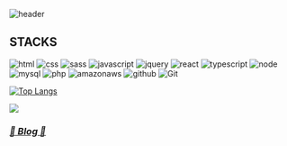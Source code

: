 ![header](https://capsule-render.vercel.app/api?type=Waving&color=ffd7d5&height=300&section=header&text=Hello,%20World!&fontSize=90)

## STACKS
![html](https://img.shields.io/badge/html5-E34F26?style=for-the-badge&logo=html5&logoColor=white)
![css](https://img.shields.io/badge/css-1572B6?style=for-the-badge&logo=css3&logoColor=white)
![sass](https://img.shields.io/badge/sass-CC6699?style=for-the-badge&logo=sass&logoColor=white)
![javascript](https://img.shields.io/badge/javascript-F7DF1E?style=for-the-badge&logo=javascript&logoColor=black)
![jquery](https://img.shields.io/badge/jquery-0769AD?style=for-the-badge&logo=jquery&logoColor=white)
![react](https://img.shields.io/badge/react-61DAFB?style=for-the-badge&logo=react&logoColor=black) 
![typescript](https://img.shields.io/badge/typescript-3178C6?style=for-the-badge&logo=typescript&logoColor=white)
![node](https://img.shields.io/badge/node.js-339933?style=for-the-badge&logo=Node.js&logoColor=white)
<br>
![mysql](https://img.shields.io/badge/mysql-4479A1?style=for-the-badge&logo=mysql&logoColor=white)
![php](https://img.shields.io/badge/php-777BB4?style=for-the-badge&logo=php&logoColor=white)
![amazonaws](https://img.shields.io/badge/amazonaws-232F3E?style=for-the-badge&logo=amazonaws&logoColor=white)
![github](https://img.shields.io/badge/github-181717?style=for-the-badge&logo=github&logoColor=white)
![Git](https://img.shields.io/badge/git-%23F05033.svg?style=for-the-badge&logo=git&logoColor=white)

[![Top Langs](https://github-readme-stats.vercel.app/api/top-langs/?username=hyooa&layout=compact&langs_count=8)](https://github.com/hyooa/github-readme-stats)

<a href="https://hits.seeyoufarm.com"><img src="https://hits.seeyoufarm.com/api/count/incr/badge.svg?url=https%3A%2F%2Fgithub.com%2Fhyooa&count_bg=%23696969&title_bg=%23EAEAEA&icon=&icon_color=%23E7E7E7&title=hits&edge_flat=false"/></a>

### [*🤍 Blog 🤍*](https://hyonyong.tistory.com/entry/GitHub-GitHub-%EA%BE%B8%EB%AF%B8%EA%B8%B0, "GitHub_꾸미기")



<!--
**hyooa/hyooa** is a ✨ _special_ ✨ repository because its `README.md` (this file) appears on your GitHub profile.

Here are some ideas to get you started:

- 🔭 I’m currently working on ...
- 🌱 I’m currently learning ...
- 👯 I’m looking to collaborate on ...
- 🤔 I’m looking for help with ...
- 💬 Ask me about ...
- 📫 How to reach me: ...
- 😄 Pronouns: ...
- ⚡ Fun fact: ...
-->

